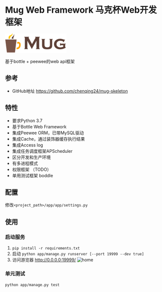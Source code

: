 # Mug Web Framework 马克杯Web开发框架

![logo](./logo.png)

基于bottle + peewee的web api框架

## 参考

* GitHub地址 <https://github.com/chenqing24/mug-skeleton>

## 特性

* 要求Python 3.7
* 基于Bottle Web Framework
* 集成Peewee ORM，已带MySQL驱动
* 集成Cache，通过装饰器缓存执行结果
* 集成Access log
* 集成任务调度框架APScheduler
* 区分开发和生产环境
* 有多进程模式
* 权限框架 （TODO）
* 单用测试框架 boddle

## 配置

修改`<project_path>/app/app/settings.py`

## 使用

### 启动服务

1. `pip install -r requirements.txt`
2. 启动 `python app/manage.py runserver [--port 19999 --dev true]`
3. 访问游览器 <http://0.0.0.0:19999/> ![home](doc/../app/doc/home.jpg)

### 单元测试

`python app/manage.py test`